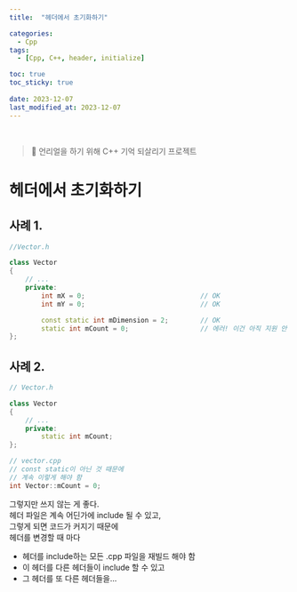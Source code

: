 ```yaml
---
title:  "헤더에서 초기화하기"

categories:
  - Cpp
tags:
  - [Cpp, C++, header, initialize]

toc: true
toc_sticky: true
 
date: 2023-12-07
last_modified_at: 2023-12-07
---
```


<br>

> 🤯 언리얼을 하기 위해 C++ 기억 되살리기 프로젝트

# 헤더에서 초기화하기

## 사례 1.

```cpp
//Vector.h

class Vector
{
    // ...
    private:
        int mX = 0;                             // OK
        int mY = 0;                             // OK

        const static int mDimension = 2;        // OK
        static int mCount = 0;                  // 에러! 이건 아직 지원 안 됨.
};
```



## 사례 2.

```cpp
// Vector.h

class Vector
{
    // ...
    private:
        static int mCount;
};

// vector.cpp
// const static이 아닌 것 때문에
// 계속 이렇게 해야 함
int Vector::mCount = 0;
```

그렇지만 쓰지 않는 게 좋다.  
헤더 파일은 계속 어딘가에 include 될 수 있고,  
그렇게 되면 코드가 커지기 때문에  
헤더를 변경할 때 마다
- 헤더를 include하는 모든 .cpp 파일을 재빌드 해야 함
- 이 헤더를 다른 헤더들이 include 할 수 있고
- 그 헤더를 또 다른 헤더들을...
